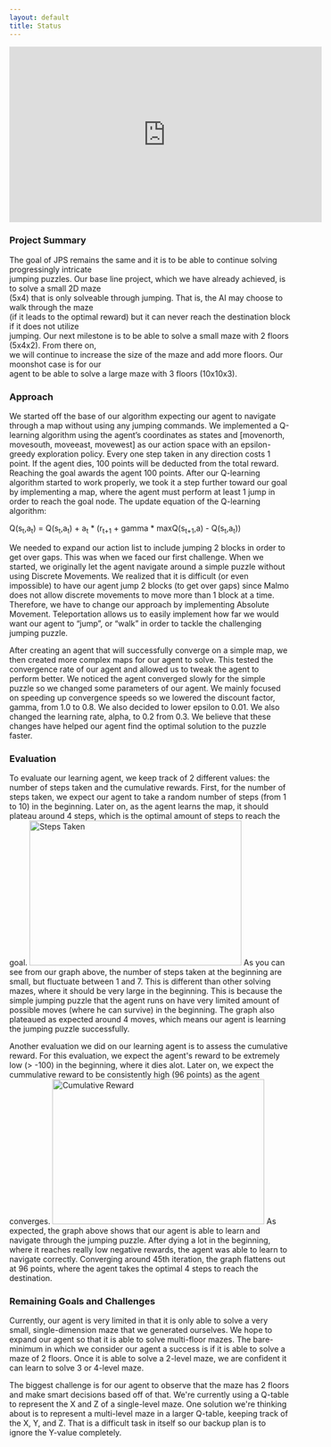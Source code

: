 ```yaml
---
layout: default
title: Status
---
```

<iframe width="560" height="315" src="https://www.youtube.com/embed/1st-fbm4XwM" frameborder="0" allowfullscreen></iframe>

### Project Summary

The goal of JPS remains the same and it is to be able to continue solving progressingly intricate <br/>
jumping puzzles. Our base line project, which we have already achieved, is to solve a small 2D maze <br/>
(5x4) that is only solveable through jumping. That is, the AI may choose to walk through the maze <br/>
(if it leads to the optimal reward) but it can never reach the destination block if it does not utilize <br/>
jumping. Our next milestone is to be able to solve a small maze with 2 floors (5x4x2). From there on, <br/>
we will continue to increase the size of the maze and add more floors. Our moonshot case is for our <br/>
agent to be able to solve a large maze with 3 floors (10x10x3). 

### Approach

We started off the base of our algorithm expecting our agent to navigate
through a map without using any jumping commands. We implemented a Q-learning
algorithm using the agent’s coordinates as states and [movenorth, movesouth, 
moveeast, movewest] as our action space with an epsilon-greedy exploration policy. Every
one step taken in any direction costs 1 point. If the agent dies, 100 points will
be deducted from the total reward. Reaching the goal awards the agent 100 points. 
After our Q-learning algorithm started to work properly, we took it a step further 
toward our goal by implementing a map, where the agent must perform at least 1 jump 
in order to reach the goal node. The update equation of the Q-learning algorithm: 

  Q(s<sub>t</sub>,a<sub>t</sub>) = Q(s<sub>t</sub>,a<sub>t</sub>) + a<sub>t</sub> * (r<sub>t+1</sub> + gamma * maxQ(s<sub>t+1</sub>,a) - Q(s<sub>t</sub>,a<sub>t</sub>))
 
We needed to expand our action list to include jumping 2 blocks in
order to get over gaps. This was when we faced our first challenge. When we 
started, we originally let the agent navigate around a simple puzzle without using
Discrete Movements. We realized that it is difficult (or even impossible) to
have our agent jump 2 blocks (to get over gaps) since Malmo does not allow 
discrete movements to move more than 1 block at a time. Therefore, we have to 
change our approach by implementing Absolute Movement. Teleportation allows us 
to easily implement how far we would want our agent to “jump”, or “walk” in 
order to tackle the challenging jumping puzzle. 

After creating an agent that will successfully converge on a simple map, we then created more 
complex maps for our agent to solve. This tested the convergence rate of our agent and allowed us 
to tweak the agent to perform better. We noticed the agent converged slowly for the simple puzzle
so we changed some parameters of our agent. We mainly focused on speeding up convergence 
speeds so we lowered the discount factor, gamma, from 1.0 to 0.8. We also decided to lower
epsilon to 0.01. We also changed the learning rate, alpha, to 0.2 from 0.3. We believe that
these changes have helped our agent find the optimal solution to the puzzle faster.


### Evaluation

To evaluate our learning agent, we keep track of 2 different values: the number of 
steps taken and the cumulative rewards. First, for the number of steps taken, we 
expect our agent to take a random number of steps (from 1 to 10) in the beginning. 
Later on, as the agent learns the map, it should plateau around 4 steps, which is the 
optimal amount of steps to reach the goal. 
<img src="https://puu.sh/w25BG/124e5bad71.jpg" height="260" width="380" alt="Steps Taken"> 
As you can see from our graph above, the number of steps taken at the beginning are small, 
but fluctuate between 1 and 7. This is different than other solving mazes, where it should be 
very large in the beginning. This is because the simple jumping puzzle that the agent runs
on have very limited amount of possible moves (where he can survive) in the beginning.
The graph also plateaued as expected around 4 moves, which means our agent is learning 
the jumping puzzle successfully.

Another evaluation we did on our learning agent is to assess the 
cumulative reward. For this evaluation, we expect the agent's reward to be extremely low (> -100) 
in the beginning, where it dies alot. Later on, we expect the cummulative reward to be consistently 
high (96 points) as the agent converges. 
<img src="https://puu.sh/w25Za/618b9e08f2.jpg" height="260" width="380" alt="Cumulative Reward"> 
As expected, the graph above shows that our agent is able to learn and navigate through the jumping 
puzzle. After dying a lot in the beginning, where it reaches really low negative rewards, the agent 
was able to learn to navigate correctly. Converging around 45th iteration, the graph flattens out at 
96 points, where the agent takes the optimal 4 steps to reach the destination. 

### Remaining Goals and Challenges

Currently, our agent is very limited in that it is only able to solve a very small, 
single-dimension maze that we generated ourselves. We hope to expand our agent so that 
it is able to solve multi-floor mazes. The bare-minimum in which we consider our agent 
a success is if it is able to solve a maze of 2 floors. Once it is able to solve a 2-level 
maze, we are confident it can learn to solve 3 or 4-level maze. 

The biggest challenge is for our agent to observe that the maze has 2 floors and make smart
decisions based off of that. We're currently using a Q-table to represent the X and Z 
of a single-level maze. One solution we're thinking about is to represent a multi-level maze in 
a larger Q-table, keeping track of the X, Y, and Z. That is a difficult task in itself so our backup
plan is to ignore the Y-value completely.
